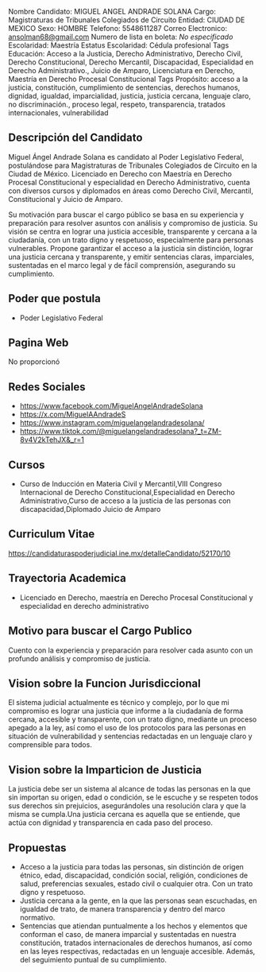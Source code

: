 Nombre Candidato: MIGUEL ANGEL ANDRADE SOLANA
Cargo: Magistraturas de Tribunales Colegiados de Circuito
Entidad: CIUDAD DE MEXICO
Sexo: HOMBRE
Telefono: 5548611287
Correo Electronico: ansolman68@gmail.com
Numero de lista en boleta: *No especificado*
Escolaridad: Maestría
Estatus Escolaridad: Cédula profesional
Tags Educación: Acceso a la Justicia, Derecho Administrativo, Derecho Civil, Derecho Constitucional, Derecho Mercantil, Discapacidad, Especialidad en Derecho Administrativo., Juicio de Amparo, Licenciatura en Derecho, Maestría en Derecho Procesal Constitucional
Tags Propósito: acceso a la justicia, constitución, cumplimiento de sentencias, derechos humanos, dignidad, igualdad, imparcialidad, justicia, justicia cercana, lenguaje claro, no discriminación., proceso legal, respeto, transparencia, tratados internacionales, vulnerabilidad


## Descripción del Candidato 

Miguel Ángel Andrade Solana es candidato al Poder Legislativo Federal, postulándose para Magistraturas de Tribunales Colegiados de Circuito en la Ciudad de México. Licenciado en Derecho con Maestría en Derecho Procesal Constitucional y especialidad en Derecho Administrativo, cuenta con diversos cursos y diplomados en áreas como Derecho Civil, Mercantil, Constitucional y Juicio de Amparo.

Su motivación para buscar el cargo público se basa en su experiencia y preparación para resolver asuntos con análisis y compromiso de justicia. Su visión se centra en lograr una justicia accesible, transparente y cercana a la ciudadanía, con un trato digno y respetuoso, especialmente para personas vulnerables. Propone garantizar el acceso a la justicia sin distinción, lograr una justicia cercana y transparente, y emitir sentencias claras, imparciales, sustentadas en el marco legal y de fácil comprensión, asegurando su cumplimiento.


## Poder que postula

- Poder Legislativo Federal


## Pagina Web

No proporcionó


## Redes Sociales

- https://www.facebook.com/MiguelAngelAndradeSolana
- https://x.com/MiguelAAndradeS
- https://www.instagram.com/miguelangelandradesolana/
- https://www.tiktok.com/@miguelangelandradesolana?_t=ZM-8v4V2kTehJX&_r=1


## Cursos

- Curso de Inducción en Materia Civil y Mercantil,VIII Congreso Internacional de Derecho Constitucional,Especialidad en Derecho Administrativo,Curso de acceso a la justicia de las personas con discapacidad,Diplomado Juicio de Amparo


## Curriculum Vitae

https://candidaturaspoderjudicial.ine.mx/detalleCandidato/52170/10


## Trayectoria Academica

- Licenciado en Derecho, maestría en Derecho Procesal Constitucional y especialidad en derecho administrativo


## Motivo para buscar el Cargo Publico

Cuento con la experiencia y preparación para resolver cada asunto con un profundo análisis y compromiso de justicia.


## Vision sobre la Funcion Jurisdiccional

El sistema judicial actualmente es técnico y complejo, por lo que mi compromiso es lograr una justicia que informe a la ciudadanía de forma cercana, accesible y transparente, con un trato digno, mediante un proceso apegado a la ley, así como el uso de los protocolos para las personas en situación de vulnerabilidad y sentencias redactadas en un lenguaje claro y comprensible para todos.


## Vision sobre la Imparticion de Justicia

La justicia debe ser un sistema al alcance de todas las personas en la que sin importan su origen, edad o condición, se le escuche y se respeten todos sus derechos sin prejuicios, asegurándoles una resolución clara y que la misma se cumpla.Una justicia cercana es aquella que se entiende, que actúa con dignidad y transparencia en cada paso del proceso.


## Propuestas

- Acceso a la justicia para todas las personas, sin distinción de origen étnico, edad, discapacidad, condición social, religión, condiciones de salud, preferencias sexuales, estado civil o cualquier otra. Con un trato digno y respetuoso.
- Justicia cercana a la gente, en la que las personas sean escuchadas, en igualdad de trato, de manera transparencia y dentro del marco normativo.
- Sentencias que atiendan puntualmente a los hechos y elementos que conforman el caso, de manera imparcial y sustentadas en nuestra constitución, tratados internacionales de derechos humanos, así como en las leyes respectivas, redactadas en un lenguaje accesible. Además, del seguimiento puntual de su cumplimiento.

